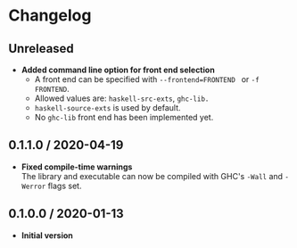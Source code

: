 # Changelog

## Unreleased

- **Added command line option for front end selection**
  - A front end can be specified with `--frontend=FRONTEND ` or `-f FRONTEND`.
  - Allowed values are: `haskell-src-exts`, `ghc-lib.`
  - `haskell-source-exts` is used by default.
  - No `ghc-lib` front end has been implemented yet.

## 0.1.1.0 / 2020-04-19

 - **Fixed compile-time warnings**  
   The library and executable can now be compiled with GHC's `-Wall` and `-Werror` flags set.

## 0.1.0.0 / 2020-01-13

 - **Initial version**
